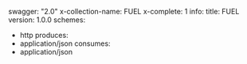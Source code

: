 swagger: "2.0"
x-collection-name: FUEL
x-complete: 1
info:
  title: FUEL
  version: 1.0.0
schemes:
- http
produces:
- application/json
consumes:
- application/json